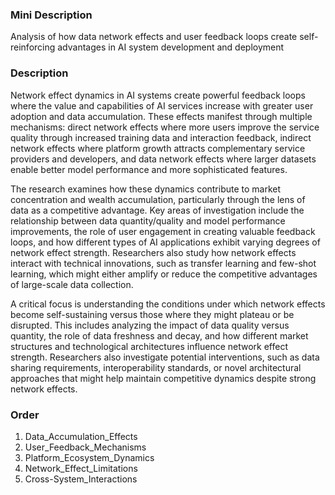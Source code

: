 ### Mini Description

Analysis of how data network effects and user feedback loops create self-reinforcing advantages in AI system development and deployment

### Description

Network effect dynamics in AI systems create powerful feedback loops where the value and capabilities of AI services increase with greater user adoption and data accumulation. These effects manifest through multiple mechanisms: direct network effects where more users improve the service quality through increased training data and interaction feedback, indirect network effects where platform growth attracts complementary service providers and developers, and data network effects where larger datasets enable better model performance and more sophisticated features.

The research examines how these dynamics contribute to market concentration and wealth accumulation, particularly through the lens of data as a competitive advantage. Key areas of investigation include the relationship between data quantity/quality and model performance improvements, the role of user engagement in creating valuable feedback loops, and how different types of AI applications exhibit varying degrees of network effect strength. Researchers also study how network effects interact with technical innovations, such as transfer learning and few-shot learning, which might either amplify or reduce the competitive advantages of large-scale data collection.

A critical focus is understanding the conditions under which network effects become self-sustaining versus those where they might plateau or be disrupted. This includes analyzing the impact of data quality versus quantity, the role of data freshness and decay, and how different market structures and technological architectures influence network effect strength. Researchers also investigate potential interventions, such as data sharing requirements, interoperability standards, or novel architectural approaches that might help maintain competitive dynamics despite strong network effects.

### Order

1. Data_Accumulation_Effects
2. User_Feedback_Mechanisms
3. Platform_Ecosystem_Dynamics
4. Network_Effect_Limitations
5. Cross-System_Interactions
